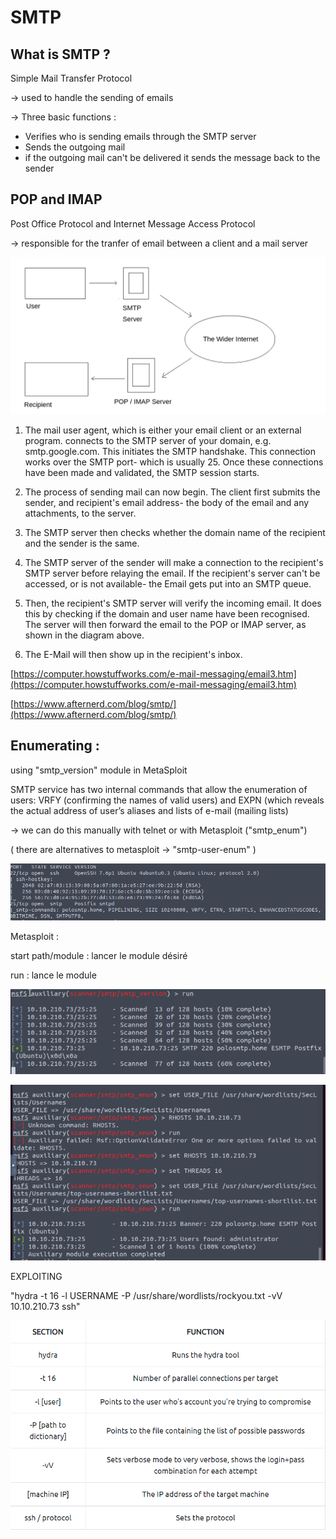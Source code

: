 # SMTP

## What is SMTP ?

Simple Mail Transfer Protocol 

→ used to handle the sending of emails 

→ Three basic functions :

- Verifies who is sending emails through the SMTP server
- Sends the outgoing mail
- if the outgoing mail can't be delivered it sends the message back to the sender

## POP and IMAP

Post Office Protocol and Internet Message Access Protocol 

→ responsible for the tranfer of email between a client and a mail server 

![Untitled](SMTP%208d4451bfee434803880e0d7e6e5e2339/Untitled.png)

1. The mail user agent, which is either your email client or an external program. connects to the SMTP server of your domain, e.g. smtp.google.com. This initiates the SMTP handshake. This connection works over the SMTP port- which is usually 25. Once these connections have been made and validated, the SMTP session starts.

2. The process of sending mail can now begin. The client first submits the sender, and recipient's email address- the body of the email and any attachments, to the server.

3. The SMTP server then checks whether the domain name of the recipient and the sender is the same.

4. The SMTP server of the sender will make a connection to the recipient's SMTP server before relaying the email. If the recipient's server can't be accessed, or is not available- the Email gets put into an SMTP queue.

5. Then, the recipient's SMTP server will verify the incoming email. It does this by checking if the domain and user name have been recognised. The server will then forward the email to the POP or IMAP server, as shown in the diagram above.

6. The E-Mail will then show up in the recipient's inbox.

[https://computer.howstuffworks.com/e-mail-messaging/email3.htm](https://computer.howstuffworks.com/e-mail-messaging/email3.htm)

[https://www.afternerd.com/blog/smtp/](https://www.afternerd.com/blog/smtp/) 

## Enumerating :

using "smtp_version" module in MetaSploit 

SMTP service has two internal commands that allow the enumeration of users: VRFY (confirming the names of valid users) and EXPN (which reveals the actual address of user’s aliases and lists of e-mail (mailing lists)

→ we can do this manually with telnet or with Metasploit ("smtp_enum")

( there are alternatives to metasploit → "smtp-user-enum" )

![Untitled](SMTP%208d4451bfee434803880e0d7e6e5e2339/Untitled%201.png)

Metasploit : 

start path/module : lancer le module désiré 

run : lance le module 

![Untitled](SMTP%208d4451bfee434803880e0d7e6e5e2339/Untitled%202.png)

![Untitled](SMTP%208d4451bfee434803880e0d7e6e5e2339/Untitled%203.png)

EXPLOITING

"hydra -t 16 -l USERNAME -P /usr/share/wordlists/rockyou.txt -vV 10.10.210.73 ssh"

![Untitled](SMTP%208d4451bfee434803880e0d7e6e5e2339/Untitled%204.png)
